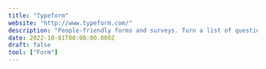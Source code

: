 ```yaml
---
title: "Typeform"
website: "http://www.typeform.com/"
description: "People-friendly forms and surveys. Turn a list of questions into a conversation. And get better data to fuel your business."
date: 2022-10-01T00:00:00.000Z
draft: false
tool: ["Form"]
---
```

